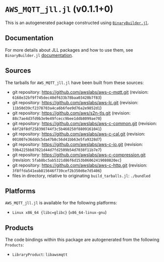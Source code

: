 # `AWS_MQTT_jll.jl` (v0.1.1+0)

This is an autogenerated package constructed using [`BinaryBuilder.jl`](https://github.com/JuliaPackaging/BinaryBuilder.jl).

## Documentation

For more details about JLL packages and how to use them, see `BinaryBuilder.jl` [documentation](https://docs.binarybuilder.org/stable/jll/).

## Sources

The tarballs for `AWS_MQTT_jll.jl` have been built from these sources:

* git repository: https://github.com/awslabs/aws-c-mqtt.git (revision: `6168e32bf9f745dec40df633b78baa03420b7f83`)
* git repository: https://github.com/awslabs/aws-lc.git (revision: `11b50d39cf2378703a4ca6b6fee9d76a2e9852d1`)
* git repository: https://github.com/aws/s2n-tls.git (revision: `88c7ae4d3fd9b3e9e49fcecc9bee1ddb8099ae70`)
* git repository: https://github.com/awslabs/aws-c-common.git (revision: `68f28f8df258390744f3c5b460250f8809161041`)
* git repository: https://github.com/awslabs/aws-c-cal.git (revision: `001007e36dddc5da47b8c56d41bb63e5fa9328d7`)
* git repository: https://github.com/awslabs/aws-c-io.git (revision: `59b4225bb87021d44d7fd2509b54d7038f11b7e7`)
* git repository: https://github.com/awslabs/aws-c-compression.git (revision: `5fab8bc5ab5321d86f6d153b06062419080820ec`)
* git repository: https://github.com/awslabs/aws-c-http.git (revision: `3f8ffda541eab815646f739cef2b350d6e7d5406`)
* files in directory, relative to originating `build_tarballs.jl`: `./bundled`

## Platforms

`AWS_MQTT_jll.jl` is available for the following platforms:

* `Linux x86_64 {libc=glibc}` (`x86_64-linux-gnu`)

## Products

The code bindings within this package are autogenerated from the following `Products`:

* `LibraryProduct`: `libawsmqtt`
